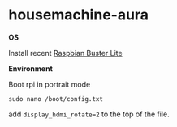 # housemachine-aura

__OS__

Install recent [Raspbian Buster Lite](https://www.raspberrypi.org/downloads/raspbian/)

__Environment__


Boot rpi in portrait mode

```sudo nano /boot/config.txt```

add ```display_hdmi_rotate=2``` to the top of the file.

